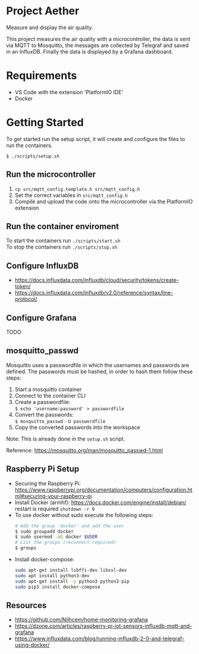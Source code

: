 # Project Aether

Measure and display the air quality.

This project measures the air quality with a microcontroller, the data is sent via MQTT to Mosquitto, the messages are collected by Telegraf and saved in an InfluxDB. Finally the data is displayed by a Grafana dashboard.

# Requirements

- VS Code with the extension 'PlatformIO IDE'
- Docker

# Getting Started

To get started run the setup script, it will create and configure the files to run the containers.

`$ ./scripts/setup.sh`


## Run the microcontroller

1. `cp src/mqtt_config.template.h src/mqtt_config.h`
2. Set the correct variables in `src/mqtt_config.h`
3. Compile and upload the code onto the microcontroller via the PlatformIO extension

## Run the container enviroment

To start the containers run `./scripts/start.sh`  
To stop the containers run `./scripts/stop.sh`

## Configure InfluxDB

- https://docs.influxdata.com/influxdb/cloud/security/tokens/create-token/
- https://docs.influxdata.com/influxdb/v2.0/reference/syntax/line-protocol/

## Configure Grafana

TODO

## mosquitto_passwd

Mosquitto uses a passwordfile in which the usernames and passwords are defined. The passwords must be hashed, in order to hash them follow these steps:

1. Start a mosquitto container
2. Connect to the container CLI
3. Create a passwordfile:  
   `$ echo 'username:password' > passwordfile`
4. Convert the passwords:  
   `$ mosquitto_passwd -U passwordfile`
5. Copy the converted passwords into the workspace

Note: This is already done in the `setup.sh` script.

Reference: https://mosquitto.org/man/mosquitto_passwd-1.html

## Raspberry Pi Setup

- Securing the Raspberry Pi: https://www.raspberrypi.org/documentation/computers/configuration.html#securing-your-raspberry-pi
- Install Docker (armhf): https://docs.docker.com/engine/install/debian/
   restart is required `shutdown -r 0`
- To use docker without sudo execute the following steps:
   ```sh
   # Add the group 'docker' and add the user
   $ sudo groupadd docker
   $ sudo usermod -aG docker $USER
   # List the groups (reconnect required)
   $ groups
   ```
- Install docker-compose:
   ```sh
   sudo apt-get install libffi-dev libssl-dev
   sudo apt install python3-dev
   sudo apt-get install -y python3 python3-pip
   sudo pip3 install docker-compose
   ```

## Resources

- https://github.com/Nilhcem/home-monitoring-grafana
- https://dzone.com/articles/raspberry-pi-iot-sensors-influxdb-mqtt-and-grafana
- https://www.influxdata.com/blog/running-influxdb-2-0-and-telegraf-using-docker/
